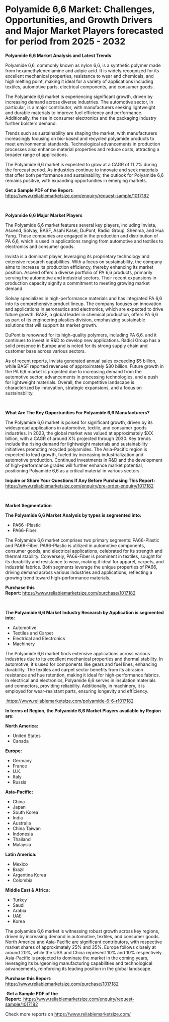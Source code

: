 <p><h1>Polyamide 6,6 Market: Challenges, Opportunities, and Growth Drivers and Major Market Players forecasted for period from 2025 - 2032</h1></p><p><strong>Polyamide 6,6 Market Analysis and Latest Trends</strong></p>
<p><p>Polyamide 6,6, commonly known as nylon 6,6, is a synthetic polymer made from hexamethylenediamine and adipic acid. It is widely recognized for its excellent mechanical properties, resistance to wear and chemicals, and high melting point, making it ideal for a variety of applications including textiles, automotive parts, electrical components, and consumer goods.</p><p>The Polyamide 6,6 market is experiencing significant growth, driven by increasing demand across diverse industries. The automotive sector, in particular, is a major contributor, with manufacturers seeking lightweight and durable materials to improve fuel efficiency and performance. Additionally, the rise in consumer electronics and the packaging industry further bolsters demand.</p><p>Trends such as sustainability are shaping the market, with manufacturers increasingly focusing on bio-based and recycled polyamide products to meet environmental standards. Technological advancements in production processes also enhance material properties and reduce costs, attracting a broader range of applications.</p><p>The Polyamide 6,6 market is expected to grow at a CAGR of 11.2% during the forecast period. As industries continue to innovate and seek materials that offer both performance and sustainability, the outlook for Polyamide 6,6 remains positive, with expanding opportunities in emerging markets.</p></p>
<p><strong>Get a Sample PDF of the Report:&nbsp;</strong> <a href="https://www.reliablemarketsize.com/enquiry/request-sample/1017182?utm_campaign=3009&utm_medium=2&utm_source=Github&utm_content=ia&utm_term=21032025&utm_id=polyamide-66">https://www.reliablemarketsize.com/enquiry/request-sample/1017182</a></p>
<p>&nbsp;</p>
<p><strong>Polyamide 6,6 Major Market Players</strong></p>
<p><p>The Polyamide 6,6 market features several key players, including Invista, Ascend, Solvay, BASF, Asahi Kasei, DuPont, Radici Group, Shenma, and Hua Yang. These companies are engaged in the production and distribution of PA 6,6, which is used in applications ranging from automotive and textiles to electronics and consumer goods.</p><p>Invista is a dominant player, leveraging its proprietary technology and extensive research capabilities. With a focus on sustainability, the company aims to increase its production efficiency, thereby enhancing its market position. Ascend offers a diverse portfolio of PA 6,6 products, primarily serving the automotive and industrial sectors. Their recent expansions in production capacity signify a commitment to meeting growing market demand.</p><p>Solvay specializes in high-performance materials and has integrated PA 6,6 into its comprehensive product lineup. The company focuses on innovation and applications in aeronautics and electronics, which are expected to drive future growth. BASF, a global leader in chemical production, offers PA 6,6 as part of its engineering plastics division, emphasizing sustainable solutions that will support its market growth.</p><p>DuPont is renowned for its high-quality polymers, including PA 6,6, and it continues to invest in R&D to develop new applications. Radici Group has a solid presence in Europe and is noted for its strong supply chain and customer base across various sectors.</p><p>As of recent reports, Invista generated annual sales exceeding $5 billion, while BASF reported revenues of approximately $80 billion. Future growth in the PA 6,6 market is projected due to increasing demand from the automotive sector, advancements in processing technologies, and a push for lightweight materials. Overall, the competitive landscape is characterized by innovation, strategic expansions, and a focus on sustainability.</p></p>
<p>&nbsp;</p>
<p><strong>What Are The Key Opportunities For Polyamide 6,6 Manufacturers?</strong></p>
<p><p>The Polyamide 6,6 market is poised for significant growth, driven by its widespread applications in automotive, textile, and consumer goods industries. In 2023, the global market was valued at approximately $XX billion, with a CAGR of around X% projected through 2030. Key trends include the rising demand for lightweight materials and sustainability initiatives promoting recycled polyamides. The Asia-Pacific region is expected to lead growth, fueled by increasing industrialization and automotive production. Continued investments in R&D and the development of high-performance grades will further enhance market potential, positioning Polyamide 6,6 as a critical material in various sectors.</p></p>
<p><strong>Inquire or Share Your Questions If Any Before Purchasing This Report:</strong> <a href="https://www.reliablemarketsize.com/enquiry/pre-order-enquiry/1017182?utm_campaign=3009&utm_medium=2&utm_source=Github&utm_content=ia&utm_term=21032025&utm_id=polyamide-66">https://www.reliablemarketsize.com/enquiry/pre-order-enquiry/1017182</a></p>
<p>&nbsp;</p>
<p><strong>Market Segmentation</strong></p>
<p><strong>The Polyamide 6,6 Market Analysis by types is segmented into:</strong></p>
<p><ul><li>PA66 -Plastic</li><li>PA66-Fiber</li></ul></p>
<p><p>The Polyamide 6,6 market comprises two primary segments: PA66-Plastic and PA66-Fiber. PA66-Plastic is utilized in automotive components, consumer goods, and electrical applications, celebrated for its strength and thermal stability. Conversely, PA66-Fiber is prominent in textiles, sought for its durability and resistance to wear, making it ideal for apparel, carpets, and industrial fabrics. Both segments leverage the unique properties of PA66, driving demand across various industries and applications, reflecting a growing trend toward high-performance materials.</p></p>
<p><strong>Purchase this Report:&nbsp;</strong><a href="https://www.reliablemarketsize.com/purchase/1017182?utm_campaign=3009&utm_medium=2&utm_source=Github&utm_content=ia&utm_term=21032025&utm_id=polyamide-66">https://www.reliablemarketsize.com/purchase/1017182</a></p>
<p>&nbsp;</p>
<p><strong>The Polyamide 6,6 Market Industry Research by Application is segmented into:</strong></p>
<p><ul><li>Automotive</li><li>Textiles and Carpet</li><li>Electrical and Electronics</li><li>Machinery</li></ul></p>
<p><p>The Polyamide 6,6 market finds extensive applications across various industries due to its excellent mechanical properties and thermal stability. In automotive, it's used for components like gears and fuel lines, enhancing durability. The textiles and carpet sector benefits from its abrasion resistance and hue retention, making it ideal for high-performance fabrics. In electrical and electronics, Polyamide 6,6 serves in insulation materials and connectors, providing reliability. Additionally, in machinery, it is employed for wear-resistant parts, ensuring longevity and efficiency.</p></p>
<p><a href="https://www.reliablemarketsize.com/polyamide-6-6-r1017182?utm_campaign=3009&utm_medium=2&utm_source=Github&utm_content=ia&utm_term=21032025&utm_id=polyamide-66">&nbsp;https://www.reliablemarketsize.com/polyamide-6-6-r1017182</a></p>
<p><strong>In terms of Region, the Polyamide 6,6 Market Players available by Region are:</strong></p>
<p>
    <p> <strong> North America: </strong>
        <ul>
            <li>United States</li>
            <li>Canada</li>
        </ul>
        </p> 
    <p> <strong> Europe: </strong>
        <ul>
            <li>Germany</li>
            <li>France</li>
            <li>U.K.</li>
            <li>Italy</li>
            <li>Russia</li>
        </ul>
        </p> 
    <p> <strong> Asia-Pacific: </strong>
        <ul>
            <li>China</li>
            <li>Japan</li>
            <li>South Korea</li>
            <li>India</li>
            <li>Australia</li>
            <li>China Taiwan</li>
            <li>Indonesia</li>
            <li>Thailand</li>
            <li>Malaysia</li>
        </ul>
        </p> 
    <p> <strong> Latin America: </strong>
        <ul>
            <li>Mexico</li>
            <li>Brazil</li>
            <li>Argentina Korea</li>
            <li>Colombia</li>
        </ul>
        </p> 
    <p> <strong> Middle East & Africa: </strong>
        <ul>
            <li>Turkey</li>
            <li>Saudi</li>
            <li>Arabia</li>
            <li>UAE</li>
            <li>Korea</li>
        </ul>
    </p>
    </p>
<p><p>The polyamide 6,6 market is witnessing robust growth across key regions, driven by increasing demand in automotive, textiles, and consumer goods. North America and Asia-Pacific are significant contributors, with respective market shares of approximately 25% and 35%. Europe follows closely at around 20%, while the USA and China represent 10% and 10% respectively. Asia-Pacific is projected to dominate the market in the coming years, leveraging its burgeoning manufacturing capabilities and technological advancements, reinforcing its leading position in the global landscape.</p></p>
<p><strong>Purchase this Report: </strong><a href="https://www.reliablemarketsize.com/purchase/1017182?utm_campaign=3009&utm_medium=2&utm_source=Github&utm_content=ia&utm_term=21032025&utm_id=polyamide-66">https://www.reliablemarketsize.com/purchase/1017182</a></p>
<p>&nbsp;<strong>Get a Sample PDF of the Report:&nbsp;&nbsp;</strong><a href="https://www.reliablemarketsize.com/enquiry/request-sample/1017182?utm_campaign=3009&utm_medium=2&utm_source=Github&utm_content=ia&utm_term=21032025&utm_id=polyamide-66">https://www.reliablemarketsize.com/enquiry/request-sample/1017182</a></p>
<p><strong></strong></p>
<p>Check more reports on <a href="https://www.reliablemarketsize.com/?utm_campaign=3009&utm_medium=2&utm_source=Github&utm_content=ia&utm_term=21032025&utm_id=polyamide-66">https://www.reliablemarketsize.com/</a></p>